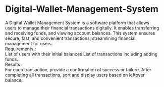 # Digital-Wallet-Management-System
A Digital Wallet Management System is a software platform that allows users to manage their financial transactions digitally. It enables transferring and receiving funds, and viewing account balances. This system ensures secure, fast, and convenient transactions, streamlining financial management for users.
<br>
Requirements :
<br>
List of users with their initial balances
List of transactions including adding funds.
<br>
Results :
<br>
For each transaction, provide a confirmation of success or failure.
After completing all transactions, sort and display users based on leftover balance.
